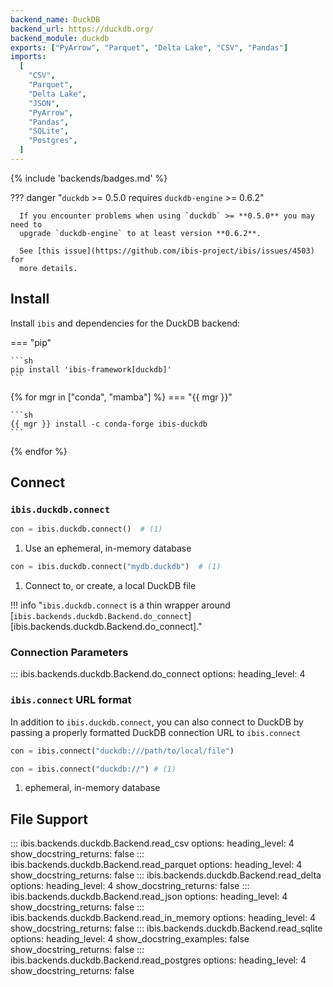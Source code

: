 ```yaml
---
backend_name: DuckDB
backend_url: https://duckdb.org/
backend_module: duckdb
exports: ["PyArrow", "Parquet", "Delta Lake", "CSV", "Pandas"]
imports:
  [
    "CSV",
    "Parquet",
    "Delta Lake",
    "JSON",
    "PyArrow",
    "Pandas",
    "SQLite",
    "Postgres",
  ]
---
```


{% include 'backends/badges.md' %}

??? danger "`duckdb` >= 0.5.0 requires `duckdb-engine` >= 0.6.2"

      If you encounter problems when using `duckdb` >= **0.5.0** you may need to
      upgrade `duckdb-engine` to at least version **0.6.2**.

      See [this issue](https://github.com/ibis-project/ibis/issues/4503) for
      more details.

## Install

Install `ibis` and dependencies for the DuckDB backend:

=== "pip"

    ```sh
    pip install 'ibis-framework[duckdb]'
    ```

{% for mgr in ["conda", "mamba"] %}
=== "{{ mgr }}"

    ```sh
    {{ mgr }} install -c conda-forge ibis-duckdb
    ```

{% endfor %}

## Connect

### `ibis.duckdb.connect`

```python
con = ibis.duckdb.connect()  # (1)
```

1. Use an ephemeral, in-memory database

```python
con = ibis.duckdb.connect("mydb.duckdb")  # (1)
```

1. Connect to, or create, a local DuckDB file

<!-- prettier-ignore-start -->
!!! info "`ibis.duckdb.connect` is a thin wrapper around [`ibis.backends.duckdb.Backend.do_connect`][ibis.backends.duckdb.Backend.do_connect]."
<!-- prettier-ignore-end -->

### Connection Parameters

<!-- prettier-ignore-start -->
::: ibis.backends.duckdb.Backend.do_connect
    options:
      heading_level: 4
<!-- prettier-ignore-end -->

### `ibis.connect` URL format

In addition to `ibis.duckdb.connect`, you can also connect to DuckDB by
passing a properly formatted DuckDB connection URL to `ibis.connect`

```python
con = ibis.connect("duckdb:///path/to/local/file")
```

```python
con = ibis.connect("duckdb://") # (1)
```

1. ephemeral, in-memory database

## File Support

<!-- prettier-ignore-start -->
::: ibis.backends.duckdb.Backend.read_csv
    options:
      heading_level: 4
      show_docstring_returns: false
::: ibis.backends.duckdb.Backend.read_parquet
    options:
      heading_level: 4
      show_docstring_returns: false
::: ibis.backends.duckdb.Backend.read_delta
    options:
      heading_level: 4
      show_docstring_returns: false
::: ibis.backends.duckdb.Backend.read_json
    options:
      heading_level: 4
      show_docstring_returns: false
::: ibis.backends.duckdb.Backend.read_in_memory
    options:
      heading_level: 4
      show_docstring_returns: false
::: ibis.backends.duckdb.Backend.read_sqlite
    options:
      heading_level: 4
      show_docstring_examples: false
      show_docstring_returns: false
::: ibis.backends.duckdb.Backend.read_postgres
    options:
      heading_level: 4
      show_docstring_returns: false
<!-- prettier-ignore-end -->
